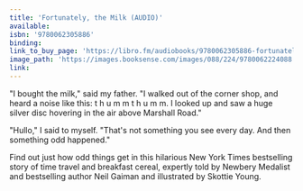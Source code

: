 ```yaml
---
title: 'Fortunately, the Milk (AUDIO)'
available:
isbn: '9780062305886'
binding:
link_to_buy_page: 'https://libro.fm/audiobooks/9780062305886-fortunately-the-milk'
image_path: 'https://images.booksense.com/images/088/224/9780062224088.jpg'
link:
---
```



"I bought the milk," said my father. "I walked out of the corner shop, and heard a noise like this: t h u m m t h u m m. I looked up and saw a huge silver disc hovering in the air above Marshall Road."

"Hullo," I said to myself. "That's not something you see every day. And then something odd happened."

Find out just how odd things get in this hilarious New York Times bestselling story of time travel and breakfast cereal, expertly told by Newbery Medalist and bestselling author Neil Gaiman and illustrated by Skottie Young.